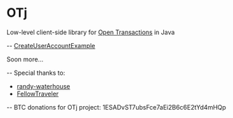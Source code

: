 OTj
========

Low-level client-side library for [Open Transactions](https://github.com/FellowTraveler/Open-Transactions) in Java

--
[CreateUserAccountExample](/src/main/java/com/kactech/otj/examples/CreateUserAccountExample.java)

Soon more...

--
Special thanks to:
 * [randy-waterhouse](https://github.com/randy-waterhouse)
 * [FellowTraveler](https://github.com/FellowTraveler)

--
BTC donations for OTj project: 1ESADvST7ubsFce7aEi2B6c6E2tYd4mHQp
